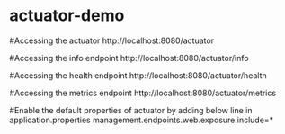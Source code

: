 # actuator-demo
#Accessing the actuator
http://localhost:8080/actuator

#Accessing the info endpoint
http://localhost:8080/actuator/info

#Accessing the health endpoint
http://localhost:8080/actuator/health

#Accessing the metrics endpoint
http://localhost:8080/actuator/metrics

#Enable the default properties of actuator by adding below line in application.properties
management.endpoints.web.exposure.include=*

